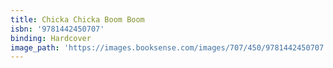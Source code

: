 ```yaml
---
title: Chicka Chicka Boom Boom
isbn: '9781442450707'
binding: Hardcover
image_path: 'https://images.booksense.com/images/707/450/9781442450707.jpg'
---
```


